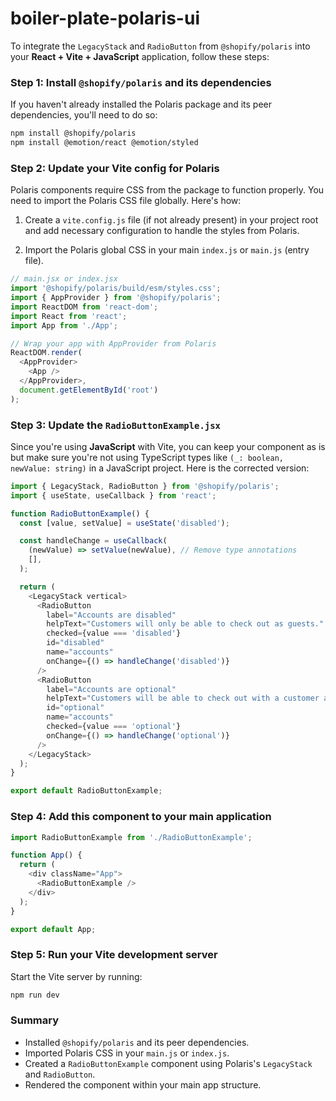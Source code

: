 # boiler-plate-polaris-ui

To integrate the `LegacyStack` and `RadioButton` from `@shopify/polaris` into your **React + Vite + JavaScript** application, follow these steps:

### Step 1: Install `@shopify/polaris` and its dependencies

If you haven't already installed the Polaris package and its peer dependencies, you'll need to do so:

```bash
npm install @shopify/polaris
npm install @emotion/react @emotion/styled
```

### Step 2: Update your Vite config for Polaris

Polaris components require CSS from the package to function properly. You need to import the Polaris CSS file globally. Here's how:

1. Create a `vite.config.js` file (if not already present) in your project root and add necessary configuration to handle the styles from Polaris.

2. Import the Polaris global CSS in your main `index.js` or `main.js` (entry file).

```javascript
// main.jsx or index.jsx
import '@shopify/polaris/build/esm/styles.css';
import { AppProvider } from '@shopify/polaris';
import ReactDOM from 'react-dom';
import React from 'react';
import App from './App';

// Wrap your app with AppProvider from Polaris
ReactDOM.render(
  <AppProvider>
    <App />
  </AppProvider>,
  document.getElementById('root')
);
```

### Step 3: Update the `RadioButtonExample.jsx`

Since you're using **JavaScript** with Vite, you can keep your component as is but make sure you're not using TypeScript types like `(_: boolean, newValue: string)` in a JavaScript project. Here is the corrected version:

```javascript
import { LegacyStack, RadioButton } from '@shopify/polaris';
import { useState, useCallback } from 'react';

function RadioButtonExample() {
  const [value, setValue] = useState('disabled');

  const handleChange = useCallback(
    (newValue) => setValue(newValue), // Remove type annotations
    [],
  );

  return (
    <LegacyStack vertical>
      <RadioButton
        label="Accounts are disabled"
        helpText="Customers will only be able to check out as guests."
        checked={value === 'disabled'}
        id="disabled"
        name="accounts"
        onChange={() => handleChange('disabled')}
      />
      <RadioButton
        label="Accounts are optional"
        helpText="Customers will be able to check out with a customer account or as a guest."
        id="optional"
        name="accounts"
        checked={value === 'optional'}
        onChange={() => handleChange('optional')}
      />
    </LegacyStack>
  );
}

export default RadioButtonExample;
```

### Step 4: Add this component to your main application

```javascript
import RadioButtonExample from './RadioButtonExample';

function App() {
  return (
    <div className="App">
      <RadioButtonExample />
    </div>
  );
}

export default App;
```

### Step 5: Run your Vite development server

Start the Vite server by running:

```bash
npm run dev
```

### Summary

- Installed `@shopify/polaris` and its peer dependencies.
- Imported Polaris CSS in your `main.js` or `index.js`.
- Created a `RadioButtonExample` component using Polaris's `LegacyStack` and `RadioButton`.
- Rendered the component within your main app structure.
